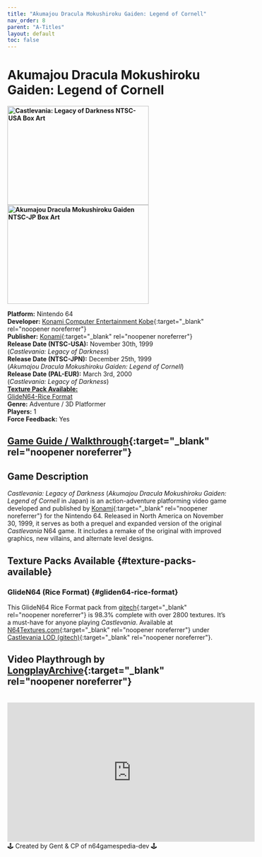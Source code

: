 ```yaml
---
title: "Akumajou Dracula Mokushiroku Gaiden: Legend of Cornell"
nav_order: 8
parent: "A-Titles"
layout: default
toc: false
---
```


# Akumajou Dracula Mokushiroku Gaiden: Legend of Cornell
<b>
<img src="https://upload.wikimedia.org/wikipedia/en/3/37/Castlevania_Legacy_of_Darkness.jpg" alt="Castlevania: Legacy of Darkness NTSC-USA Box Art" style="object-fit:cover;width:320px;height:224px"/>
<img src="https://images.launchbox-app.com/53783cb5-b5a8-4a98-b79f-1e3c8b184da4.png" alt="Akumajou Dracula Mokushiroku Gaiden NTSC-JP Box Art" style="object-fit:cover;width:320px;height:224px"/>
</b>

**Platform:** Nintendo 64  
**Developer:** [Konami Computer Entertainment Kobe](https://en.wikipedia.org/wiki/Konami#Former_subsidiaries){:target="_blank" rel="noopener noreferrer"}  
**Publisher:** [Konami](https://en.wikipedia.org/wiki/Konami){:target="_blank" rel="noopener noreferrer"}  
**Release Date (NTSC-USA):** November 30th, 1999    
(*Castlevania: Legacy of Darkness*)    
**Release Date (NTSC-JPN):** December 25th, 1999    
(*Akumajou Dracula Mokushiroku Gaiden: Legend of Cornell*)    
**Release Date (PAL-EUR):** March 3rd, 2000    
(*Castlevania: Legacy of Darkness*)    
[**Texture Pack Available:**](#texture-packs-available)    
[GlideN64-Rice Format](#gliden64-rice-format)    
**Genre:** Adventure / 3D Platformer  
**Players:** 1  
**Force Feedback:** Yes

## [Game Guide / Walkthrough](https://gamefaqs.gamespot.com/n64/196883-castlevania-legacy-of-darkness/faqs/6666){:target="_blank" rel="noopener noreferrer"}

## Game Description
*Castlevania: Legacy of Darkness* (*Akumajou Dracula Mokushiroku Gaiden: Legend of Cornell* in Japan) is an action-adventure platforming video game developed and published by [Konami](https://en.wikipedia.org/wiki/Konami){:target="_blank" rel="noopener noreferrer"} for the Nintendo 64. Released in North America on November 30, 1999, it serves as both a prequel and expanded version of the original *Castlevania* N64 game. It includes a remake of the original with improved graphics, new villains, and alternate level designs.

## Texture Packs Available {#texture-packs-available}

### GlideN64 (Rice Format) {#gliden64-rice-format}
This GlideN64 Rice Format pack from [gitech](http://www.emutalk.net/members/63108-gitech){:target="_blank" rel="noopener noreferrer"} is 98.3% complete with over 2800 textures. It’s a must-have for anyone playing *Castlevania*. Available at [N64Textures.com](https://www.n64textures.com/downloads){:target="_blank" rel="noopener noreferrer"} under [Castlevania LOD (gitech)](https://www.n64textures.com/downloads/#Castlevania%20LOD%20(gitech)){:target="_blank" rel="noopener noreferrer"}.

## Video Playthrough by [LongplayArchive](https://www.youtube.com/channel/UCM8XzXipyTsylZ_WsGKmdKQ){:target="_blank" rel="noopener noreferrer"}

<br />
<iframe width="560" height="315" src="https://www.youtube.com/embed/N1YhQWiq_lA" title="Castlevania: Legacy of Darkness Playthrough" frameborder="0" allowfullscreen></iframe>

<br />
🕹️ Created by Gent & CP of n64gamespedia-dev 🕹️

<!-- Vault Format: n64gamespedia-dev -->
<!-- Protocol Source: _vault-specs/format-protocol.md -->
